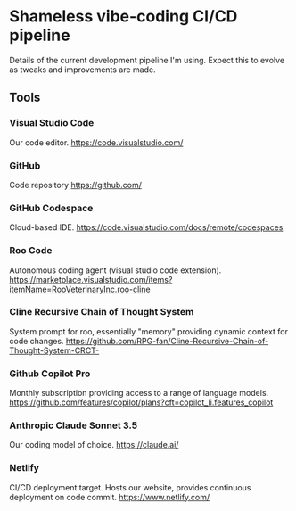 # Shameless vibe-coding CI/CD pipeline
Details of the current development pipeline I'm using. Expect this to evolve as tweaks and improvements are made.

## Tools
### Visual Studio Code
Our code editor.
https://code.visualstudio.com/

### GitHub
Code repository
https://github.com/

### GitHub Codespace
Cloud-based IDE.
https://code.visualstudio.com/docs/remote/codespaces

### Roo Code
Autonomous coding agent (visual studio code extension).
https://marketplace.visualstudio.com/items?itemName=RooVeterinaryInc.roo-cline

### Cline Recursive Chain of Thought System
System prompt for roo, essentially "memory" providing dynamic context for code changes.
https://github.com/RPG-fan/Cline-Recursive-Chain-of-Thought-System-CRCT-

### Github Copilot Pro
Monthly subscription providing access to a range of language models.
https://github.com/features/copilot/plans?cft=copilot_li.features_copilot

### Anthropic Claude Sonnet 3.5
Our coding model of choice.
https://claude.ai/

### Netlify
CI/CD deployment target. Hosts our website, provides continuous deployment on code commit.
https://www.netlify.com/
